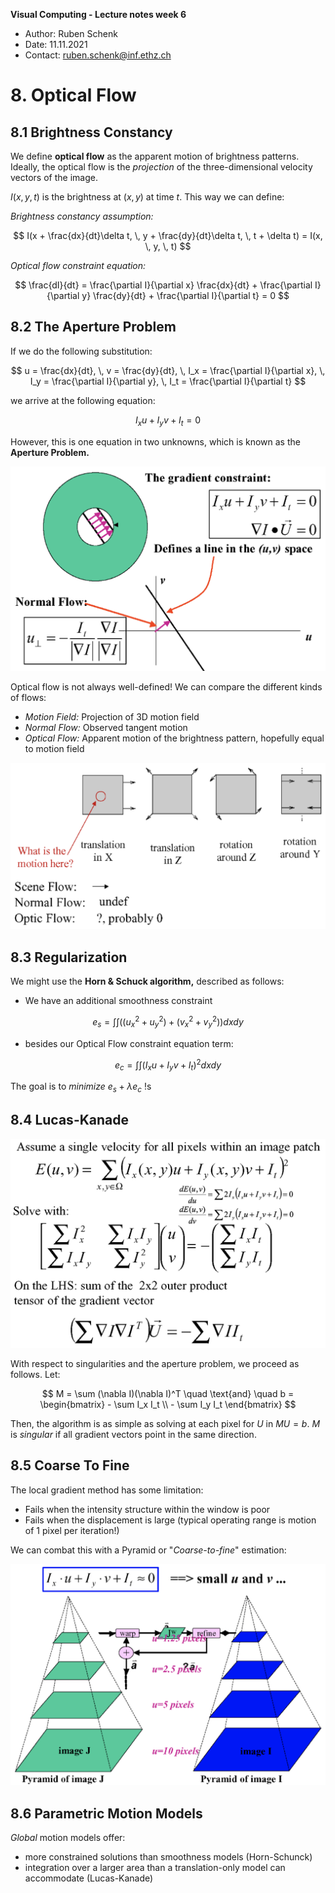 **Visual Computing - Lecture notes week 6**

- Author: Ruben Schenk
- Date: 11.11.2021
- Contact: ruben.schenk@inf.ethz.ch

# 8. Optical Flow

## 8.1 Brightness Constancy

We define **optical flow** as the apparent motion of brightness patterns. Ideally, the optical flow is the _projection_ of the three-dimensional velocity vectors of the image.

$I(x, \, y, \, t)$ is the brightness at $(x, \, y)$ at time $t$. This way we can define:

_Brightness constancy assumption:_

$$
I(x + \frac{dx}{dt}\delta t, \, y + \frac{dy}{dt}\delta t, \, t + \delta t) = I(x, \, y, \, t)
$$

_Optical flow constraint equation:_

$$
\frac{dI}{dt} = \frac{\partial I}{\partial x} \frac{dx}{dt} + \frac{\partial I}{\partial y} \frac{dy}{dt} + \frac{\partial I}{\partial t} = 0
$$

## 8.2 The Aperture Problem

If we do the following substitution:

$$
u = \frac{dx}{dt}, \, v = \frac{dy}{dt}, \, I_x = \frac{\partial I}{\partial x}, \, I_y = \frac{\partial I}{\partial y}, \, I_t = \frac{\partial I}{\partial t}
$$

we arrive at the following equation:

$$
I_x u + I_y v + I_t = 0
$$

However, this is one equation in two unknowns, which is known as the **Aperture Problem.**

![](./Figures/VisComp_Fig6-1.PNG)

Optical flow is not always well-defined! We can compare the different kinds of flows:

- _Motion Field:_ Projection of 3D motion field
- _Normal Flow:_ Observed tangent motion
- _Optical Flow:_ Apparent motion of the brightness pattern, hopefully equal to motion field

![](./Figures/VisComp_Fig6-2.PNG)

## 8.3 Regularization

We might use the **Horn & Schuck algorithm,** described as follows:

- We have an additional smoothness constraint

$$
e_s = \int \int ((u_x^2 + u_y^2) + (v_x^2 + v_y^2)) dxdy
$$

- besides our Optical Flow constraint equation term:

$$
e_c = \int \int (I_x u + I_y v + I_t)^2 dxdy
$$

The goal is to _minimize_ $e_s + \lambda e_c$ !s

## 8.4 Lucas-Kanade

![](./Figures/VisComp_Fig6-3.PNG)

With respect to singularities and the aperture problem, we proceed as follows. Let:

$$
M = \sum (\nabla I)(\nabla I)^T \quad \text{and} \quad b = \begin{bmatrix} - \sum I_x I_t \\ - \sum I_y I_t  \end{bmatrix}
$$

Then, the algorithm is as simple as solving at each pixel for $U$ in $MU = b$. $M$ is _singular_ if all gradient vectors point in the same direction.

## 8.5 Coarse To Fine

The local gradient method has some limitation:

- Fails when the intensity structure within the window is poor
- Fails when the displacement is large (typical operating range is motion of 1 pixel per iteration!)

We can combat this with a Pyramid or "_Coarse-to-fine_" estimation:

![](./Figures/VisComp_Fig6-4.PNG)

## 8.6 Parametric Motion Models

_Global_ motion models offer:

- more constrained solutions than smoothness models (Horn-Schunck)
- integration over a larger area than a translation-only model can accommodate (Lucas-Kanade)
